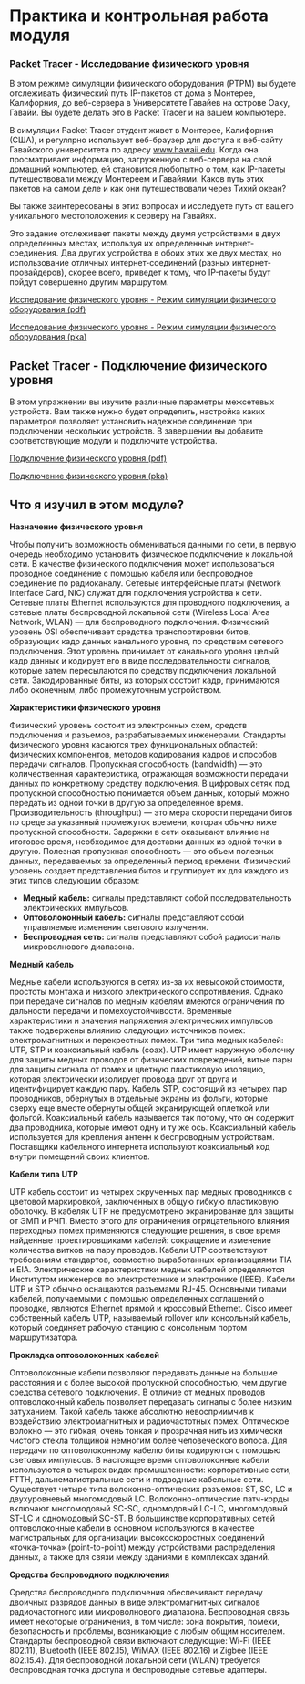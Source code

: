 #  Практика и контрольная работа модуля

<!-- 4.7.1 -->
### Packet Tracer - Исследование физического уровня

В этом режиме симуляции физического оборудования  (PTPM) вы будете отслеживать физический путь IP-пакетов от дома в Монтерее, Калифорния, до веб-сервера в Университете Гавайев на острове Оаху, Гавайи. Вы будете делать это в Packet Tracer и на вашем компьютере.

В симуляции Packet Tracer студент живет в Монтерее, Калифорния (США), и регулярно использует веб-браузер для доступа к веб-сайту Гавайского университета по адресу www.hawaii.edu. Когда она просматривает информацию, загруженную с веб-сервера на свой домашний компьютер, ей становится любопытно о том, как IP-пакеты путешествовали между Монтереем и Гавайями. Каков путь этих пакетов на самом деле и как они путешествовали через Тихий океан?

Вы также заинтересованы в этих вопросах и исследуете путь от вашего уникального местоположения к серверу на Гавайях.

Это задание отслеживает пакеты между двумя устройствами в двух определенных местах, используя их определенные интернет-соединения. Два других устройства в обоих этих же двух местах, но использование отличных интернет-соединений (разных интернет-провайдеров), скорее всего, приведет к тому, что IP-пакеты будут пойдут совершенно другим маршрутом.


[Исследование физического уровня - Режим симуляции физичесого оборудования (pdf)](./assets/4.7.1-packet-tracer---physical-layer-exploration---physical-mode.pdf)

[Исследование физического уровня - Режим симуляции физичесого оборудования (pka)](./assets/4.7.1-packet-tracer---physical-layer-exploration---physical-mode.pka)

<!-- 4.7.2 -->
## Packet Tracer - Подключение физического уровня

В этом упражнении вы изучите различные параметры межсетевых устройств. Вам также нужно будет определить, настройка каких параметров позволяет установить надежное соединение при подключении нескольких устройств. В завершении вы добавите соответствующие модули и подключите устройства.



[Подключение физического уровня  (pdf)](./assets/4.7.1-packet-tracer---connect-the-physical-layer.pdf)

[Подключение физического уровня  (pka)](./assets/4.7.1-packet-tracer---connect-the-physical-layer.pka)

<!-- 4.7.3 -->
##  Что я изучил в этом модуле?

**Назначение физического уровня**

Чтобы получить возможность обмениваться данными по сети, в первую очередь необходимо установить физическое подключение к локальной сети. В качестве физического подключения может использоваться проводное соединение с помощью кабеля или беспроводное соединение по радиоканалу. Сетевые интерфейсные платы (Network Interface Card, NIC) служат для подключения устройства к сети. Сетевые платы Ethernet используются для проводного подключения, а сетевые платы беспроводной локальной сети (Wireless Local Area Network, WLAN) — для беспроводного подключения. Физический уровень OSI обеспечивает средства транспортировки битов, образующих кадр данных канального уровня, по средствам сетевого подключения. Этот уровень принимает от канального уровня целый кадр данных и кодирует его в виде последовательности сигналов, которые затем пересылаются по средству подключения локальной сети. Закодированные биты, из которых состоит кадр, принимаются либо оконечным, либо промежуточным устройством.

**Характеристики физического уровня**

Физический уровень состоит из электронных схем, средств подключения и разъемов, разрабатываемых инженерами. Стандарты физического уровня касаются трех функциональных областей: физических компонентов, методов кодирования кадров и способов передачи сигналов. Пропускная способность (bandwidth) — это количественная характеристика, отражающая возможности передачи данных по конкретному средству подключения. В цифровых сетях под пропускной способностью понимается объем данных, который можно передать из одной точки в другую за определенное время. Производительность (throughput) — это мера скорости передачи битов по среде за указанный промежуток времени, которая обычно ниже пропускной способности. Задержки в сети оказывают влияние на итоговое время, необходимое для доставки данных из одной точки в другую. Полезная пропускная способность — это объем полезных данных, передаваемых за определенный период времени. Физический уровень создает представления битов и группирует их для каждого из этих типов следующим образом:

* **Медный кабель:**  сигналы представляют собой последовательность электрических импульсов.
* **Оптоволоконный кабель:**  сигналы представляют собой управляемые изменения светового излучения.
* **Беспроводная сеть:**  сигналы представляют собой радиосигналы микроволнового диапазона.

**Медный кабель**

Медные кабели используются в сетях из-за их невысокой стоимости, простоты монтажа и низкого электрического сопротивления. Однако при передаче сигналов по медным кабелям имеются ограничения по дальности передачи и помехоустойчивости. Временные характеристики и значения напряжения электрических импульсов также подвержены влиянию следующих источников помех: электромагнитных и перекрестных помех. Три типа медных кабелей: UTP, STP и коаксиальный кабель (coax). UTP имеет наружную оболочку для защиты медных проводов от физических повреждений, витые пары для защиты сигнала от помех и цветную пластиковую изоляцию, которая электрически изолирует провода друг от друга и идентифицирует каждую пару. Кабель STP, состоящий из четырех пар проводников, обернутых в отдельные экраны из фольги, которые сверху еще вместе обернуты общей экранирующей оплеткой или фольгой. Коаксиальный кабель называется так потому, что он содержит два проводника, которые имеют одну и ту же ось. Коаксиальный кабель используется для крепления антенн к беспроводным устройствам. Поставщики кабельного интернета используют коаксиальный код внутри помещений своих клиентов.

**Кабели типа UTP**

UTP кабель состоит из четырех скрученных пар медных проводников с цветовой маркировкой, заключенных в общую гибкую пластиковую оболочку. В кабелях UTP не предусмотрено экранирование для защиты от ЭМП и РЧП. Вместо этого для ограничения отрицательного влияния переходных помех применяются следующие решения, в свое время найденные проектировщиками кабелей: сокращение и изменение количества витков на пару проводов. Кабели UTP соответствуют требованиям стандартов, совместно выработанных организациями TIA и EIA. Электрические характеристики медных кабелей определяются Институтом инженеров по электротехнике и электронике (IEEE). Кабели UTP и STP обычно оснащаются разъемами RJ-45. Основными типами кабелей, получаемыми с помощью определенных соглашений о проводке, являются Ethernet прямой и кроссовый Ethernet. Cisco имеет собственный кабель UTP, называемый rollover или консольный кабель, который соединяет рабочую станцию с консольным портом маршрутизатора.

**Прокладка оптоволоконных кабелей**

Оптоволоконные кабели позволяют передавать данные на большие расстояния и с более высокой пропускной способностью, чем другие средства сетевого подключения. В отличие от медных проводов оптоволоконный кабель позволяет передавать сигналы с более низким затуханием. Такой кабель также абсолютно невосприимчив к воздействию электромагнитных и радиочастотных помех. Оптическое волокно — это гибкая, очень тонкая и прозрачная нить из химически чистого стекла толщиной немногим более человеческого волоса. Для передачи по оптоволоконному кабелю биты кодируются с помощью световых импульсов. В настоящее время оптоволоконные кабели используются в четырех видах промышленности: корпоративные сети, FTTH, дальнемагистральные сети и подводные кабельные сети. Существует четыре типа волоконно-оптических разъемов: ST, SC, LC и двухуровневый многомодовый LC. Волоконно-оптические патч-корды включают многомодовый SC-SC, одномодовый LC-LC, многомодовый ST-LC и одномодовый SC-ST. В большинстве корпоративных сетей оптоволоконные кабели в основном используются в качестве магистральных для организации высокоскоростных соединений «точка-точка» (point-to-point) между устройствами распределения данных, а также для связи между зданиями в комплексах зданий.

**Средства беспроводного подключения**

Средства беспроводного подключения обеспечивают передачу двоичных разрядов данных в виде электромагнитных сигналов радиочастотного или микроволнового диапазона. Беспроводная связь имеет некоторые ограничения, в том числе: зона покрытия, помехи, безопасность и проблемы, возникающие с любым общим носителем. Стандарты беспроводной связи включают следующие: Wi-Fi (IEEE 802.11), Bluetooth (IEEE 802.15), WiMAX (IEEE 802.16) и Zigbee (IEEE 802.15.4). Для беспроводной локальной сети (WLAN) требуется беспроводная точка доступа и беспроводные сетевые адаптеры.

<!-- 4.7.4 -->
<!-- quiz -->

